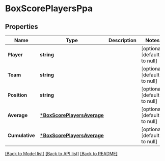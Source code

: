# BoxScorePlayersPpa

## Properties
Name | Type | Description | Notes
------------ | ------------- | ------------- | -------------
**Player** | **string** |  | [optional] [default to null]
**Team** | **string** |  | [optional] [default to null]
**Position** | **string** |  | [optional] [default to null]
**Average** | [***BoxScorePlayersAverage**](BoxScore_players_average.md) |  | [optional] [default to null]
**Cumulative** | [***BoxScorePlayersAverage**](BoxScore_players_average.md) |  | [optional] [default to null]

[[Back to Model list]](../README.md#documentation-for-models) [[Back to API list]](../README.md#documentation-for-api-endpoints) [[Back to README]](../README.md)

